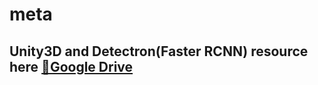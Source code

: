 # meta

## Unity3D and Detectron(Faster RCNN) resource here [🔗Google Drive](https://drive.google.com/drive/folders/11MbzUssvRwfxf5t3RCqB0MIur8KVpuBb)
